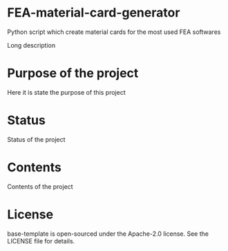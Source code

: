 # FEA-material-card-generator
Python script which create material cards for the most used FEA softwares

Long description 

# Purpose of the project
Here it is state the purpose of this project

# Status
Status of the project

# Contents
Contents of the project

# License
base-template is open-sourced under the Apache-2.0 license. See the LICENSE file for details.
